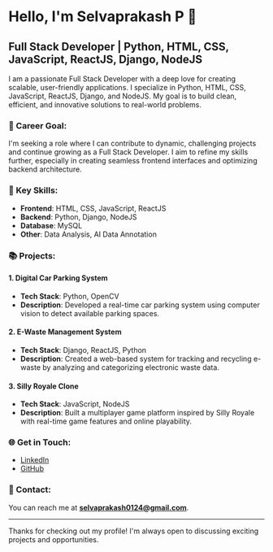 # Hello, I'm Selvaprakash P 👋

## Full Stack Developer | Python, HTML, CSS, JavaScript, ReactJS, Django, NodeJS

I am a passionate Full Stack Developer with a deep love for creating scalable, user-friendly applications. I specialize in Python, HTML, CSS, JavaScript, ReactJS, Django, and NodeJS. My goal is to build clean, efficient, and innovative solutions to real-world problems.

### 🚀 Career Goal:
I'm seeking a role where I can contribute to dynamic, challenging projects and continue growing as a Full Stack Developer. I aim to refine my skills further, especially in creating seamless frontend interfaces and optimizing backend architecture.

### 🔧 Key Skills:
- **Frontend**: HTML, CSS, JavaScript, ReactJS
- **Backend**: Python, Django, NodeJS
- **Database**: MySQL
- **Other**: Data Analysis, AI Data Annotation

### 📚 Projects:

#### 1. **Digital Car Parking System**
- **Tech Stack**: Python, OpenCV
- **Description**: Developed a real-time car parking system using computer vision to detect available parking spaces.
  
#### 2. **E-Waste Management System**
- **Tech Stack**: Django, ReactJS, Python
- **Description**: Created a web-based system for tracking and recycling e-waste by analyzing and categorizing electronic waste data.

#### 3. **Silly Royale Clone**
- **Tech Stack**: JavaScript, NodeJS
- **Description**: Built a multiplayer game platform inspired by Silly Royale with real-time game features and online playability.

### 🌐 Get in Touch:
- [LinkedIn](https://www.linkedin.com/in/selvaprakash-p/)
- [GitHub](https://github.com/Selvasaha)

### 📩 Contact:
You can reach me at **selvaprakash0124@gmail.com**.

---

Thanks for checking out my profile! I'm always open to discussing exciting projects and opportunities.
